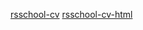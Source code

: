 [rsschool-cv](https://VadimCvirko1992.github.io/rsschool-cv/cv)
[rsschool-cv-html](https://VadimCvirko1992.github.io/rsschool-cv/)

